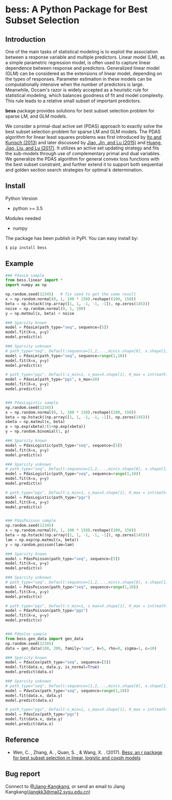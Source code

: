 # bess: A Python Package for Best Subset Selection


## Introduction

One of the main tasks of statistical modeling is to exploit the association between
a response variable and multiple predictors. Linear model (LM), as a simple parametric
regression model, is often used to capture linear dependence between response and
predictors. Generalized linear model (GLM) can be considered as
the extensions of linear model, depending on the types of responses. Parameter estimation in these models
can be computationally intensive when the number of predictors is large. Meanwhile,
Occam's razor is widely accepted as a heuristic rule for statistical modeling,
which balances goodness of fit and model complexity. This rule leads to a relative 
small subset of important predictors. 

**bess** package provides solutions for best subset selection problem for sparse LM,
and GLM models.

We consider a primal-dual active set (PDAS) approach to exactly solve the best subset
selection problem for sparse LM and GLM models. The PDAS algorithm for linear 
least squares problems was first introduced by [Ito and Kunisch (2013)](https://iopscience.iop.org/article/10.1088/0266-5611/30/1/015001)
and later discussed by [Jiao, Jin, and Lu (2015)](https://arxiv.org/abs/1403.0515) and [Huang, Jiao, Liu, and Lu (2017)](https://arxiv.org/abs/1701.05128). 
It utilizes an active set updating strategy and fits the sub-models through use of
complementary primal and dual variables. We generalize the PDAS algorithm for 
general convex loss functions with the best subset constraint, and further 
extend it to support both sequential and golden section search strategies
for optimal k determination. 


## Install

Python Version
- python >= 3.5

Modules needed
- numpy 

The package has been publish in PyPI. You can easy install by:
```sh
$ pip install bess
```

## Example
```python
### PdasLm sample
from bess.linear import *
import numpy as np

np.random.seed(12345)   # fix seed to get the same result
x = np.random.normal(0, 1, 100 * 150).reshape((100, 150))
beta = np.hstack((np.array([1, 1, -1, -1, -1]), np.zeros(145)))
noise = np.random.normal(0, 1, 100)
y = np.matmul(x, beta) + noise

### Sparsity known
model = PdasLm(path_type="seq", sequence=[5])
model.fit(X=x, y=y)
model.predict(x)

### Sparsity unknown
# path_type="seq", Default:sequence=[1,2,...,min(x.shape[0], x.shape[1])]
model = PdasLm(path_type="seq", sequence=range(1,10))
model.fit(X=x, y=y)
model.predict(x)

# path_type="pgs", Default:s_min=1, s_max=X.shape[1], K_max = int(math.log(p, 2/(math.sqrt(5) - 1)))
model = PdasLm(path_type="pgs", s_max=20)
model.fit(X=x, y=y)
model.predict(x)


### PdasLogistic sample
np.random.seed(12345)
x = np.random.normal(0, 1, 100 * 150).reshape((100, 150))
beta = np.hstack((np.array([1, 1, -1, -1, -1]), np.zeros(145)))
xbeta = np.matmul(x, beta)
p = np.exp(xbeta)/(1+np.exp(xbeta))
y = np.random.binomial(1, p)

### Sparsity known
model = PdasLogistic(path_type="seq", sequence=[5])
model.fit(X=x, y=y)
model.predict(x)

### Sparsity unknown
# path_type="seq", Default:sequence=[1,2,...,min(x.shape[0], x.shape[1])]
model = PdasLogistic(path_type="seq", sequence=range(1,10))
model.fit(X=x, y=y)
model.predict(x)

# path_type="pgs", Default:s_min=1, s_max=X.shape[1], K_max = int(math.log(p, 2/(math.sqrt(5) - 1)))
model = PdasLogistic(path_type="pgs")
model.fit(X=x, y=y)
model.predict(x)


### PdasPoisson sample
np.random.seed(12345)
x = np.random.normal(0, 1, 100 * 150).reshape((100, 150))
beta = np.hstack((np.array([1, 1, -1, -1, -1]), np.zeros(145)))
lam = np.exp(np.matmul(x, beta))
y = np.random.poisson(lam=lam)

### Sparsity known
model = PdasPoisson(path_type="seq", sequence=[5])
model.fit(X=x, y=y)
model.predict(x)

### Sparsity unknown
# path_type="seq", Default:sequence=[1,2,...,min(x.shape[0], x.shape[1])]
model = PdasPoisson(path_type="seq", sequence=range(1,10))
model.fit(X=x, y=y)
model.predict(x)

# path_type="pgs", Default:s_min=1, s_max=X.shape[1], K_max = int(math.log(p, 2/(math.sqrt(5) - 1)))
model = PdasPoisson(path_type="pgs")
model.fit(X=x, y=y)
model.predict(x)


### PdasCox sample
from bess.gen_data import gen_data
np.random.seed(12345)
data = gen_data(100, 200, family="cox", k=5, rho=0, sigma=1, c=10)

### Sparsity known
model = PdasCox(path_type="seq", sequence=[5])
model.fit(data.x, data.y, is_normal=True)
model.predict(data.x)

### Sparsity unknown
# path_type="seq", Default:sequence=[1,2,...,min(x.shape[0], x.shape[1])]
model = PdasCox(path_type="seq", sequence=range(1,10))
model.fit(data.x, data.y)
model.predict(data.x)

# path_type="pgs", Default:s_min=1, s_max=X.shape[1], K_max = int(math.log(p, 2/(math.sqrt(5) - 1)))
model = PdasCox(path_type="pgs")
model.fit(data.x, data.y)
model.predict(data.x)

```

## Reference

- Wen, C. , Zhang, A. , Quan, S. , & Wang, X. . (2017). [Bess: an r package for best subset selection in linear, logistic and coxph models](https://arxiv.org/pdf/1709.06254.pdf)


## Bug report

Connect to [@Jiang-Kangkang](https://github.com/Jiang-Kangkang), or send an email to Jiang Kangkang(jiangkk3@mail2.sysu.edu.cn)

